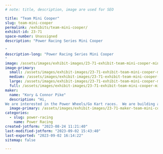 ```yaml
---
# note: title, description, image are used for SEO

title: "Team Mini Cooper"
slug: team-mini-cooper
permalink: /exhibits/team-mini-cooper/
exhibit-id: 23-71
space-number: Unassigned
description: "Power Racing Series Mini Cooper

"
description-long: "Power Racing Series Mini Cooper
"
image: /assets/images/exhibit-images/23-71-exhibit-team-mini-cooper-mini-cooper-maker-faire-connor-pike-large.jpg
image-primary: 
  small: /assets/images/exhibit-images/23-71-exhibit-team-mini-cooper-mini-cooper-maker-faire-connor-pike-small.jpg
  medium: /assets/images/exhibit-images/23-71-exhibit-team-mini-cooper-mini-cooper-maker-faire-connor-pike-medium.jpg
  large: /assets/images/exhibit-images/23-71-exhibit-team-mini-cooper-mini-cooper-maker-faire-connor-pike-large.jpg
  full: /assets/images/exhibit-images/23-71-exhibit-team-mini-cooper-mini-cooper-maker-faire-connor-pike-full.jpg
maker: 
  name: "Kory & Connor Pike"
  description: "Hi,
We are interested in the Power Wheels/Go Kart races.  We are building a kart that meets all requirements in the rule book.  Connor is 17 years of age."
  image-primary: /assets/images/exhibit-images/23-71-maker-team-mini-cooper-minii-cooper-connor-pike-maker-faire-team-medium.jpg
categories: 
  - slug: power-racing
    name: Power Racing
created-jotform: "2023-08-24 11:21:40"
last-modified-jotform: "2023-09-02 15:43:40"
last-exported: "2023-09-02 16:14:22"
sitemap: false

---
```

